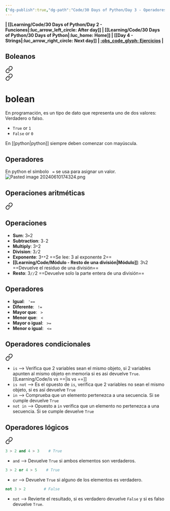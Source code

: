 ```yaml
---
{"dg-publish":true,"dg-path":"Code/30 Days of Python/Day 3 - Operadores en Python.md","permalink":"/code/30-days-of-python/day-3-operadores-en-python/","created":"2024-06-10T17:35","updated":"2024-07-21T12:01"}
---
```



**| [[Learning/Code/30 Days of Python/Day 2 - Funciones\|:luc_arrow_left_circle: After day]] | [[Learning/Code/30 Days of Python/30 Days of Python\|:luc_home: Home]] | [[Day 4 - Strings\|:luc_arrow_right_circle: Next day]] | [:obs_code_glyph: Ejercicios](https://github.com/Sr-Alvarado/30-Days-Of-Python-thon-solved-exercises/blob/main/03_day_operators.py) |** 

## Boleanos

<div class="transclusion internal-embed is-loaded"><a class="markdown-embed-link" href="/code/python/boleanos-en-python/" aria-label="Open link"><svg xmlns="http://www.w3.org/2000/svg" width="24" height="24" viewBox="0 0 24 24" fill="none" stroke="currentColor" stroke-width="2" stroke-linecap="round" stroke-linejoin="round" class="svg-icon lucide-link"><path d="M10 13a5 5 0 0 0 7.54.54l3-3a5 5 0 0 0-7.07-7.07l-1.72 1.71"></path><path d="M14 11a5 5 0 0 0-7.54-.54l-3 3a5 5 0 0 0 7.07 7.07l1.71-1.71"></path></svg></a><div class="markdown-embed">





<div class="transclusion internal-embed is-loaded"><a class="markdown-embed-link" href="/code/boleanos/" aria-label="Open link"><svg xmlns="http://www.w3.org/2000/svg" width="24" height="24" viewBox="0 0 24 24" fill="none" stroke="currentColor" stroke-width="2" stroke-linecap="round" stroke-linejoin="round" class="svg-icon lucide-link"><path d="M10 13a5 5 0 0 0 7.54.54l3-3a5 5 0 0 0-7.07-7.07l-1.72 1.71"></path><path d="M14 11a5 5 0 0 0-7.54-.54l-3 3a5 5 0 0 0 7.07 7.07l1.71-1.71"></path></svg></a><div class="markdown-embed">

<div class="markdown-embed-title">

# bolean

</div>



En programación, es un tipo de dato que representa uno de dos valores: Verdadero o falso.
- `True` or `1`
- `False` or `0`

</div></div>

En [[python\|python]] siempre deben comenzar con mayúscula.

</div></div>

## Operadores
En python el símbolo ` =` se usa para asignar un valor.
![Pasted image 20240610174324.png](/img/user/Engine/Attachments/Pasted%20image%2020240610174324.png)

## Operaciones aritméticas

<div class="transclusion internal-embed is-loaded"><a class="markdown-embed-link" href="/code/operadores-matematicos/" aria-label="Open link"><svg xmlns="http://www.w3.org/2000/svg" width="24" height="24" viewBox="0 0 24 24" fill="none" stroke="currentColor" stroke-width="2" stroke-linecap="round" stroke-linejoin="round" class="svg-icon lucide-link"><path d="M10 13a5 5 0 0 0 7.54.54l3-3a5 5 0 0 0-7.07-7.07l-1.72 1.71"></path><path d="M14 11a5 5 0 0 0-7.54-.54l-3 3a5 5 0 0 0 7.07 7.07l1.71-1.71"></path></svg></a><div class="markdown-embed">




## Operaciones
- **Sum**: 3`+`2
- **Subtraction**: 3`-`2
- **Multiply**: 3`*`2
- **Division**: 3`/`2 
- **Exponente**: 3`**`2 ==Se lee: 3 al exponente 2==
- **[[Learning/Code/Módulo - Resto de una división\|Módulo]]**: 3`%`2 ==Devuelve el residuo de una división==
- **Resto**: 3`//`2 ==Devuelve solo la parte entera de una división==

## Operadores
- **Igual**: ` '==` 
- **Diferente**: ` !=` 
- **Mayor que**: ` >`
- **Menor que**: ` <`
- **Mayor o igual**: ` >=`
- **Menor o igual**: ` <=` 

</div></div>


## Operadores condicionales

<div class="transclusion internal-embed is-loaded"><a class="markdown-embed-link" href="/code/python/operadores-condicionales-en-python/" aria-label="Open link"><svg xmlns="http://www.w3.org/2000/svg" width="24" height="24" viewBox="0 0 24 24" fill="none" stroke="currentColor" stroke-width="2" stroke-linecap="round" stroke-linejoin="round" class="svg-icon lucide-link"><path d="M10 13a5 5 0 0 0 7.54.54l3-3a5 5 0 0 0-7.07-7.07l-1.72 1.71"></path><path d="M14 11a5 5 0 0 0-7.54-.54l-3 3a5 5 0 0 0 7.07 7.07l1.71-1.71"></path></svg></a><div class="markdown-embed">




- `is` --> Verifica que 2 variables sean el mismo objeto, si 2 variables apunten al mismo objeto en memoria si es asi devuelve `True`. [[Learning/Code/is vs ==\|is vs ==]] 
- `is not` --> Es el opuesto de `is`, verifica que 2 variables no sean el mismo objeto, si es así devuelve `True`
- `in` --> Comprueba que un elemento pertenezca a una secuencia. Si se cumple devuelve `True`
- `not in` --> Opuesto a `in` verifica que un elemento no pertenezca a una secuencia. Si se cumple devuelve `True`


</div></div>


## Operadores lógicos

<div class="transclusion internal-embed is-loaded"><a class="markdown-embed-link" href="/code/operadores-logicos/" aria-label="Open link"><svg xmlns="http://www.w3.org/2000/svg" width="24" height="24" viewBox="0 0 24 24" fill="none" stroke="currentColor" stroke-width="2" stroke-linecap="round" stroke-linejoin="round" class="svg-icon lucide-link"><path d="M10 13a5 5 0 0 0 7.54.54l3-3a5 5 0 0 0-7.07-7.07l-1.72 1.71"></path><path d="M14 11a5 5 0 0 0-7.54-.54l-3 3a5 5 0 0 0 7.07 7.07l1.71-1.71"></path></svg></a><div class="markdown-embed">




```py
3 > 2 and 4 > 3    # True
```
- `and` --> Devuelve `True` si ambos elementos son verdaderos.

```py
3 > 2 or 4 > 5    # True
```
- `or` --> Devuelve `True` si alguno de los elementos es verdadero.

```py
not 3 > 2        # False
```
- `not` --> Revierte el resultado, si es verdadero devuelve `False` y si es falso devuelve `True`.

</div></div>
 
